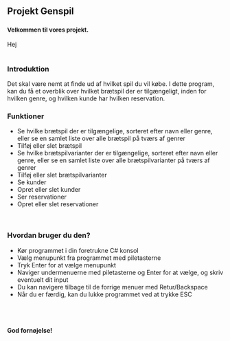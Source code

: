 ## Projekt Genspil ##
### <sub>Velkommen til vores projekt.</sub> ###

<table>Hej</table>

### Introduktion ###
Det skal være nemt at finde ud af hvilket spil du vil købe. I dette program, kan du få et overblik over hvilket brætspil der er tilgængeligt, inden for hvilken genre, og hvilken kunde har hvilken reservation.
<br>

### Funktioner ###
* Se hvilke brætspil der er tilgængelige, sorteret efter navn eller genre, eller se en samlet liste over alle brætspil på tværs af genrer
* Tilføj eller slet brætspil
* Se hvilke brætspilvarianter der er tilgængelige, sorteret efter navn eller genre, eller se en samlet liste over alle brætspilvarianter på tværs af genrer
* Tilføj eller slet brætspilvarianter
* Se kunder
* Opret eller slet kunder
* Ser reservationer
* Opret eller slet reservationer
<br>

### Hvordan bruger du den? ###
* Kør programmet i din foretrukne C# konsol
* Vælg menupunkt fra programmet med piletasterne
* Tryk Enter for at vælge menupunkt
* Naviger undermenuerne med piletasterne og Enter for at vælge, og skriv eventuelt dit input
* Du kan navigere tilbage til de forrige menuer med Retur/Backspace
* Når du er færdig, kan du lukke programmet ved at trykke ESC
<br>
<br>

#### God fornøjelse! ####
